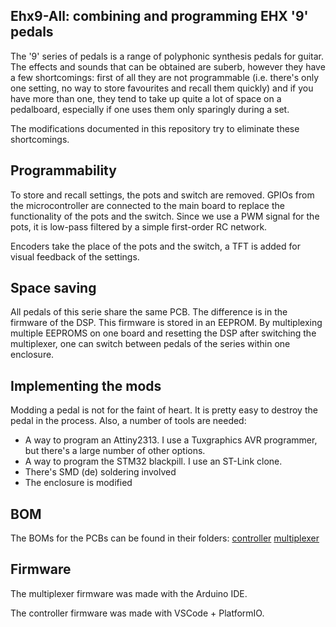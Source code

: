 ## Ehx9-All: combining and programming EHX '9' pedals

The '9' series of pedals is a range of polyphonic synthesis pedals for guitar. The
effects and sounds that can be obtained are suberb, however they have a few shortcomings: 
first of all they are not programmable (i.e. there's only one setting, no way to store 
favourites and recall them quickly) and if you have more than one, they tend to take
up quite a lot of space on a pedalboard, especially if one uses them only sparingly
during a set.

The modifications documented in this repository try to eliminate these shortcomings.

## Programmability

To store and recall settings, the pots and switch are removed. GPIOs from the
microcontroller are connected to the main board to replace the functionality of
the pots and the switch. Since we use a PWM signal for the pots, it is low-pass
filtered by a simple first-order RC network.

Encoders take the place of the pots and the switch, a TFT is added for visual 
feedback of the settings.

## Space saving

All pedals of this serie share the same PCB. The difference is in the firmware of the
DSP. This firmware is stored in an EEPROM. By multiplexing multiple EEPROMS on one
board and resetting the DSP after switching the multiplexer, one can switch between
pedals of the series within one enclosure.

## Implementing the mods

Modding a pedal is not for the faint of heart. It is pretty easy to destroy the pedal
in the process. Also, a number of tools are needed:

* A way to program an Attiny2313. I use a Tuxgraphics AVR programmer, but there's a large number of other options.
* A way to program the STM32 blackpill. I use an ST-Link clone.
* There's SMD (de) soldering involved
* The enclosure is modified

## BOM

The BOMs for the PCBs can be found in their folders:
[controller](./controller-pcb/ibom.html)
[multiplexer](./multiplexer-pcb/ibom.html)

## Firmware

The multiplexer firmware was made with the Arduino IDE.

The controller firmware was made with VSCode + PlatformIO.

